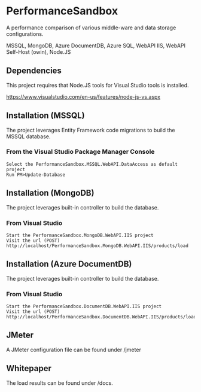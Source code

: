 # PerformanceSandbox
A performance comparison of various middle-ware and data storage configurations.

MSSQL, MongoDB, Azure DocumentDB, Azure SQL, WebAPI IIS, WebAPI Self-Host (owin), Node.JS

## Dependencies
This project requires that Node.JS tools for Visual Studio tools is installed.

https://www.visualstudio.com/en-us/features/node-js-vs.aspx

## Installation (MSSQL)

The project leverages Entity Framework code migrations to build the MSSQL database. 

### From the Visual Studio Package Manager Console

    Select the PerformanceSandbox.MSSQL.WebAPI.DataAccess as default project
    Run PM>Update-Database

## Installation (MongoDB)

The project leverages built-in controller to build the database.

### From Visual Studio 

    Start the PerformanceSandbox.MongoDB.WebAPI.IIS project
    Visit the url (POST) http://localhost/PerformanceSandbox.MongoDB.WebAPI.IIS/products/load

## Installation (Azure DocumentDB)

The project leverages built-in controller to build the database.

### From Visual Studio 

    Start the PerformanceSandbox.DocumentDB.WebAPI.IIS project
    Visit the url (POST) http://localhost/PerformanceSandbox.DocumentDB.WebAPI.IIS/products/load

## JMeter
A JMeter configuration file can be found under /jmeter

## Whitepaper
The load results can be found under /docs.



